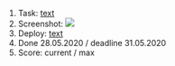 1. Task: [text](link)
2. Screenshot: ![](link)
3. Deploy: [text](link)
4. Done 28.05.2020 / deadline 31.05.2020
5. Score: current / max
